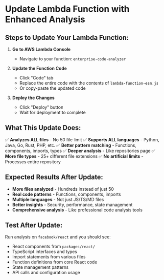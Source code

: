 # Update Lambda Function with Enhanced Analysis

## Steps to Update Your Lambda Function:

1. **Go to AWS Lambda Console**
   - Navigate to your function: `enterprise-code-analyzer`

2. **Update the Function Code**
   - Click "Code" tab
   - Replace the entire code with the contents of `lambda-function-esm.js`
   - Or copy-paste the updated code

3. **Deploy the Changes**
   - Click "Deploy" button
   - Wait for deployment to complete

## What This Update Does:

✅ **Analyzes ALL files** - No 50 file limit
✅ **Supports ALL languages** - Python, Java, Go, Rust, PHP, etc.
✅ **Better pattern matching** - Functions, components, imports, types
✅ **Deeper analysis** - Like repositories page
✅ **More file types** - 25+ different file extensions
✅ **No artificial limits** - Processes entire repository

## Expected Results After Update:

- **More files analyzed** - Hundreds instead of just 50
- **Real code patterns** - Functions, components, imports
- **Multiple languages** - Not just JS/TS/MD files
- **Better insights** - Security, performance, state management
- **Comprehensive analysis** - Like professional code analysis tools

## Test After Update:
Run analysis on `facebook/react` and you should see:
- React components from `packages/react/`
- TypeScript interfaces and types
- Import statements from various files
- Function definitions from core React code
- State management patterns
- API calls and configuration usage
